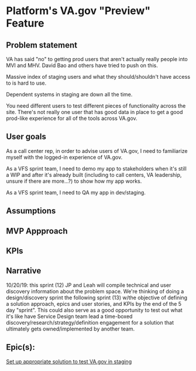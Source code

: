 # Platform's VA.gov "Preview" Feature

## Problem statement
VA has said "no" to getting prod users that aren't actually really people into MVI and MHV. David Bao and others have tried to push on this.

Massive index of staging users and what they should/shouldn't have access to is hard to use.

Dependent systems in staging are down all the time.

You need different users to test different pieces of functionality across the site. There's not really one user that has good data in place to get a good prod-like experience for all of the tools across VA.gov.

## User goals
As a call center rep, in order to advise users of VA.gov, I need to familiarize myself with the logged-in experience of VA.gov.

As a VFS sprint team, I need to demo my app to stakeholders when it's still a WIP and after it's already built (including to call centers, VA leadership, unsure if there are more...?) to show how my app works.

As a VFS sprint team, I need to QA my app in dev/staging.

## Assumptions

## MVP Appproach

## KPIs

## Narrative
10/20/19: this sprint (12) JP and Leah will compile technical and user discovery information about the problem space. We're thinking of doing a design/discovery sprint the following sprint (13) w/the objective of defining a solution approach, epics and user stories, and KPIs by the end of the 5 day "sprint". This could also serve as a good opportunity to test out what it's like have Service Design team lead a time-boxed discovery/research/strategy/definition engagement for a solution that ultimately gets owned/implemented by another team.

## Epic(s):
[Set up appropriate solution to test VA.gov in staging](https://app.zenhub.com/workspaces/vsp-5cedc9cce6e3335dc5a49fc4/issues/department-of-veterans-affairs/va.gov-team/1326)
